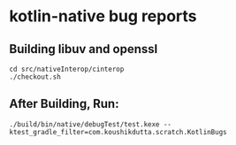 # kotlin-native bug reports

## Building libuv and openssl

```
cd src/nativeInterop/cinterop
./checkout.sh
```

## After Building, Run:

```
./build/bin/native/debugTest/test.kexe --ktest_gradle_filter=com.koushikdutta.scratch.KotlinBugs
```

